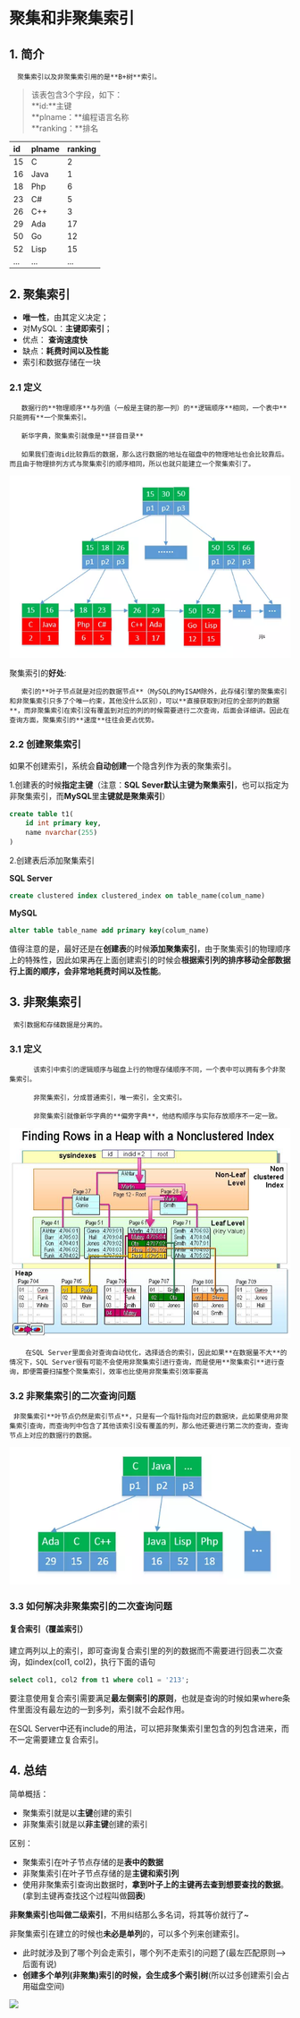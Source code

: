 # 聚集和非聚集索引

## 1. 简介

      聚集索引以及非聚集索引用的是**B+树**索引。

> 该表包含3个字段，如下：  
>  **id:**主键  
>  **plname：**编程语言名称  
>  **ranking：**排名

| id | plname | ranking |
| :--- | :--- | :--- |
| 15 | C | 2 |
| 16 | Java | 1 |
| 18 | Php | 6 |
| 23 | C\# | 5 |
| 26 | C++ | 3 |
| 29 | Ada | 17 |
| 50 | Go | 12 |
| 52 | Lisp | 15 |
| ... | ... | ... |

## 2. 聚集索引

* **唯一性**，由其定义决定；
* 对MySQL：**主键即索引**；
* 优点： **查询速度快**
* 缺点：**耗费时间以及性能**
*  索引和数据存储在一块

###  2.1 定义

       数据行的**物理顺序**与列值（一般是主键的那一列）的**逻辑顺序**相同，一个表中**只能拥有**一个聚集索引。

       新华字典，聚集索引就像是**拼音目录**

       如果我们查询id比较靠后的数据，那么这行数据的地址在磁盘中的物理地址也会比较靠后。而且由于物理排列方式与聚集索引的顺序相同，所以也就只能建立一个聚集索引了。

![](../../.gitbook/assets/image%20%289%29.png)

 聚集索引的**好处**:

       索引的**叶子节点就是对应的数据节点**（MySQL的MyISAM除外，此存储引擎的聚集索引和非聚集索引只多了个唯一约束，其他没什么区别），可以**直接获取到对应的全部列的数据**，而非聚集索引在索引没有覆盖到对应的列的时候需要进行二次查询，后面会详细讲。因此在查询方面，聚集索引的**速度**往往会更占优势。

### 2.2 创建聚集索引

如果不创建索引，系统会**自动创建**一个隐含列作为表的聚集索引。

1.创建表的时候**指定主键**（注意：**SQL Sever默认主键为聚集索引**，也可以指定为非聚集索引，而**MySQL**里**主键就是聚集索引**）

```sql
create table t1(
    id int primary key,
    name nvarchar(255)
)
```

2.创建表后添加聚集索引

**SQL Server**

```sql
create clustered index clustered_index on table_name(colum_name)
```

**MySQL**

```sql
alter table table_name add primary key(colum_name)
```

值得注意的是，最好还是在**创建表**的时候**添加聚集索引**，由于聚集索引的物理顺序上的特殊性，因此如果再在上面创建索引的时候会**根据索引列的排序移动全部数据行上面的顺序，会非常地耗费时间以及性能**。

## 3. 非聚集索引

     索引数据和存储数据是分离的。

###  3.1 定义

          该索引中索引的逻辑顺序与磁盘上行的物理存储顺序不同，一个表中可以拥有多个非聚集索引。

          非聚集索引，分成普通索引，唯一索引，全文索引。

          非聚集索引就像新华字典的**偏旁字典**，他结构顺序与实际存放顺序不一定一致。

![&#x975E;&#x805A;&#x96C6;&#x7D22;&#x5F15;&#x5B9E;&#x9645;&#x5B58;&#x653E;&#x7684;&#x793A;&#x610F;&#x56FE;](../../.gitbook/assets/image%20%28127%29.png)

        在SQL Server里面会对查询自动优化，选择适合的索引，因此如果**在数据量不大**的情况下，SQL Server很有可能不会使用非聚集索引进行查询，而是使用**聚集索引**进行查询，即便需要扫描整个聚集索引，效率也比使用非聚集索引效率要高

### 3.2 非聚集索引的二次查询问题

     非聚集索引**叶节点仍然是索引节点**，只是有一个指针指向对应的数据块，此如果使用非聚集索引查询，而查询列中包含了其他该索引没有覆盖的列，那么他还要进行第二次的查询，查询节点上对应的数据行的数据。

![&#x4E8C;&#x7EA7;&#x7D22;&#x5F15;](../../.gitbook/assets/image%20%2877%29.png)

### 3.3 如何解决非聚集索引的二次查询问题

#### **复合索引（覆盖索引）**

建立两列以上的索引，即可查询复合索引里的列的数据而不需要进行回表二次查询，如index\(col1, col2\)，执行下面的语句

```sql
select col1, col2 from t1 where col1 = '213';
```

要注意使用复合索引需要满足**最左侧索引的原则**，也就是查询的时候如果where条件里面没有最左边的一到多列，索引就不会起作用。

在SQL Server中还有include的用法，可以把非聚集索引里包含的列包含进来，而不一定需要建立复合索引。

## 4. 总结

简单概括：

* 聚集索引就是以**主键**创建的索引
* 非聚集索引就是以**非主键**创建的索引

区别：

* 聚集索引在叶子节点存储的是**表中的数据**
* 非聚集索引在叶子节点存储的是**主键和索引列**
* 使用非聚集索引查询出数据时，**拿到叶子上的主键再去查到想要查找的数据**。\(拿到主键再查找这个过程叫做**回表**\)

**非聚集索引也叫做二级索引**，不用纠结那么多名词，将其等价就行了~

非聚集索引在建立的时候也**未必是单列**的，可以多个列来创建索引。

* 此时就涉及到了哪个列会走索引，哪个列不走索引的问题了\(最左匹配原则–&gt;后面有说\)
* **创建多个单列\(非聚集\)索引的时候，会生成多个索引树**\(所以过多创建索引会占用磁盘空间\)

![](https://i.imgur.com/keW6q8l.jpg)

